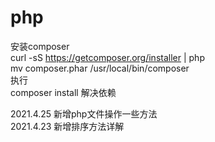 # php
安装composer<br/>
curl -sS https://getcomposer.org/installer | php<br/>
mv composer.phar /usr/local/bin/composer<br/>
执行<br/>
composer install 解决依赖<br/>

2021.4.25 新增php文件操作一些方法<br/>
2021.4.23 新增排序方法详解<br/>


